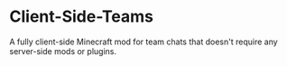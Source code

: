 # Client-Side-Teams
A fully client-side Minecraft mod for team chats that doesn't require any server-side mods or plugins.
